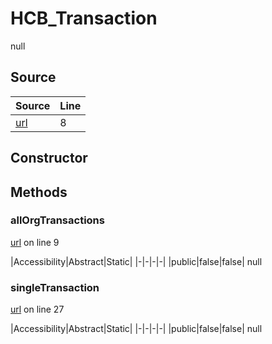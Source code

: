 # HCB_Transaction

null
## Source
|Source|Line|
|-|-|
|[url](https://github.com/devramsean0/hcb.js/blob/90554a5/src/api_endpoints/transaction.ts#L8)|8|
## Constructor
## Methods
### allOrgTransactions
[url](https://github.com/devramsean0/hcb.js/blob/90554a5/src/api_endpoints/transaction.ts#L9) on line 9  

|Accessibility|Abstract|Static|
|-|-|-|-|
|public|false|false|
null

### singleTransaction
[url](https://github.com/devramsean0/hcb.js/blob/90554a5/src/api_endpoints/transaction.ts#L27) on line 27  

|Accessibility|Abstract|Static|
|-|-|-|-|
|public|false|false|
null
